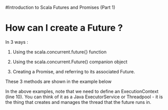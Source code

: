 
#Introduction to Scala Futures and Promises
(Part 1)

# How can I create a Future ?

In 3 ways :

1. Using the scala.concurrent.future{} function

2. Using the scala.concurrent.Future() companion object

3. Creating a Promise, and referring to its associated Future.

These 3 methods are shown in the example below


In the above examples, note that we need to define an ExecutionContext (line 10).
You can think of it as a Java ExecutorService or Threadpool - it is the thing that creates and manages the thread that the future runs in.